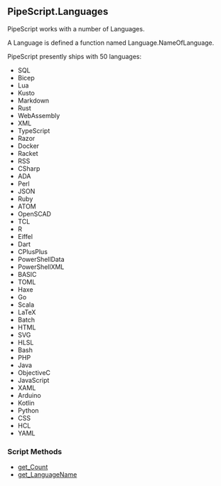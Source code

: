 ## PipeScript.Languages


PipeScript works with a number of Languages.

A Language is defined a function named Language.NameOfLanguage.

PipeScript presently ships with 50 languages:

* SQL
* Bicep
* Lua
* Kusto
* Markdown
* Rust
* WebAssembly
* XML
* TypeScript
* Razor
* Docker
* Racket
* RSS
* CSharp
* ADA
* Perl
* JSON
* Ruby
* ATOM
* OpenSCAD
* TCL
* R
* Eiffel
* Dart
* CPlusPlus
* PowerShellData
* PowerShellXML
* BASIC
* TOML
* Haxe
* Go
* Scala
* LaTeX
* Batch
* HTML
* SVG
* HLSL
* Bash
* PHP
* Java
* ObjectiveC
* JavaScript
* XAML
* Arduino
* Kotlin
* Python
* CSS
* HCL
* YAML
### Script Methods


* [get_Count](get_Count.md)
* [get_LanguageName](get_LanguageName.md)
